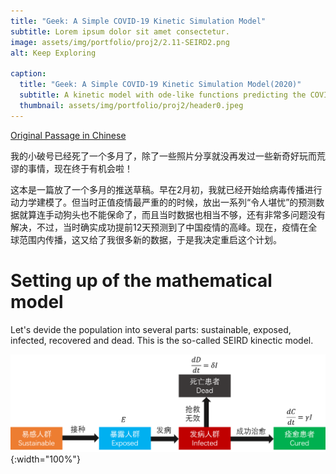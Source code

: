 ```yaml
---
title: "Geek: A Simple COVID-19 Kinetic Simulation Model"
subtitle: Lorem ipsum dolor sit amet consectetur.
image: assets/img/portfolio/proj2/2.11-SEIRD2.png
alt: Keep Exploring

caption:
  title: "Geek: A Simple COVID-19 Kinetic Simulation Model(2020)"
  subtitle: A kinetic model with ode-like functions predicting the COVID-19 trend.
  thumbnail: assets/img/portfolio/proj2/header0.jpeg
---
```

[Original Passage in Chinese](https://mp.weixin.qq.com/s/MeH9_ctKkoeE6pyKV-dOCw)


我的小破号已经死了一个多月了，除了一些照片分享就没再发过一些新奇好玩而荒谬的事情，现在终于有机会啦！

这本是一篇放了一个多月的推送草稿。早在2月初，我就已经开始给病毒传播进行动力学建模了。但当时正值疫情最严重的的时候，放出一系列“令人堪忧”的预测数据就算连手动狗头也不能保命了，而且当时数据也相当不够，还有非常多问题没有解决，不过，当时确实成功提前12天预测到了中国疫情的高峰。现在，疫情在全球范围内传播，这又给了我很多新的数据，于是我决定重启这个计划。

# Setting up of the mathematical model
Let's devide the population into several parts: sustainable, exposed, infected, recovered and dead. This is the so-called SEIRD kinectic model.

![avatar](assets/img/portfolio/proj2/SER模型示意图.png){:width="100%"}